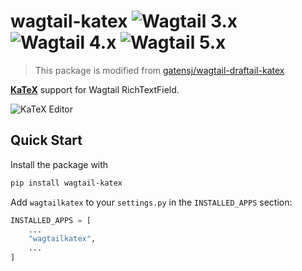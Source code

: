 # wagtail-katex ![Wagtail 3.x](https://img.shields.io/badge/wagtail-3.x-g.svg) ![Wagtail 4.x](https://img.shields.io/badge/wagtail-4.x-g.svg) ![Wagtail 5.x](https://img.shields.io/badge/wagtail-5.x-g.svg)

> This package is modified from [gatensj/wagtail-draftail-katex](https://github.com/gatensj/wagtail-draftail-katex)

**[KaTeX](https://katex.org)** support for Wagtail RichTextField.

![KaTeX Editor](https://raw.githubusercontent.com/gatensj/wagtail-draftail-katex/master/images/screenshot.png)

## Quick Start

Install the package with

```sh
pip install wagtail-katex
```

Add `wagtailkatex` to your `settings.py` in the `INSTALLED_APPS` section:

```python
INSTALLED_APPS = [
    ...
    "wagtailkatex",
    ...
]
```
